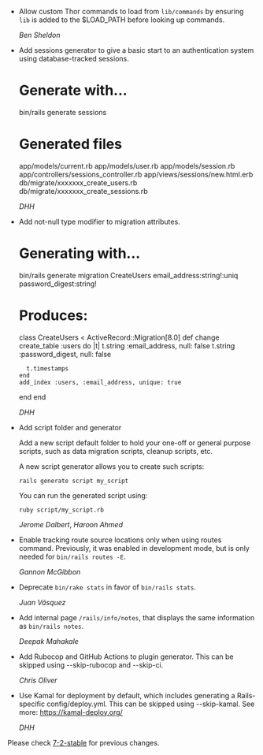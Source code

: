 *   Allow custom Thor commands to load from `lib/commands` by ensuring `lib`
    is added to the $LOAD_PATH before looking up commands.

    *Ben Sheldon*

*   Add sessions generator to give a basic start to an authentication system using database-tracked sessions.


    # Generate with...
    bin/rails generate sessions

    # Generated files
    app/models/current.rb
    app/models/user.rb
    app/models/session.rb
    app/controllers/sessions_controller.rb
    app/views/sessions/new.html.erb
    db/migrate/xxxxxxx_create_users.rb
    db/migrate/xxxxxxx_create_sessions.rb


    *DHH*


*   Add not-null type modifier to migration attributes.


    # Generating with...
    bin/rails generate migration CreateUsers email_address:string!:uniq password_digest:string!

    # Produces:
    class CreateUsers < ActiveRecord::Migration[8.0]
      def change
        create_table :users do |t|
          t.string :email_address, null: false
          t.string :password_digest, null: false

          t.timestamps
        end
        add_index :users, :email_address, unique: true
      end
    end


    *DHH*

*   Add script folder and generator

    Add a new script default folder to hold your one-off or general purpose
    scripts, such as data migration scripts, cleanup scripts, etc.

    A new script generator allows you to create such scripts:

      `rails generate script my_script`

    You can run the generated script using:

      `ruby script/my_script.rb`

    *Jerome Dalbert*, *Haroon Ahmed*

*   Enable tracking route source locations only when using routes command. Previously,
    it was enabled in development mode, but is only needed for `bin/rails routes -E`.

    *Gannon McGibbon*

*   Deprecate `bin/rake stats` in favor of `bin/rails stats`.

    *Juan Vásquez*

*   Add internal page `/rails/info/notes`, that displays the same information as `bin/rails notes`.

    *Deepak Mahakale*

*   Add Rubocop and GitHub Actions to plugin generator.
    This can be skipped using --skip-rubocop and --skip-ci.

    *Chris Oliver*

*   Use Kamal for deployment by default, which includes generating a Rails-specific config/deploy.yml.
    This can be skipped using --skip-kamal. See more: https://kamal-deploy.org/

    *DHH*

Please check [7-2-stable](https://github.com/rails/rails/blob/7-2-stable/railties/CHANGELOG.md) for previous changes.
